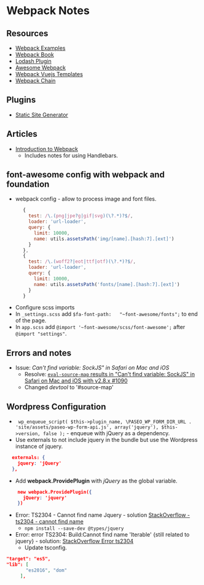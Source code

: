 # Webpack Notes

## Resources
* [Webpack Examples](https://github.com/webpack/webpack/tree/master/examples)
* [Webpack Book](https://survivejs.com/webpack/foreword/)
* [Lodash Plugin](https://github.com/lodash/lodash-webpack-plugin)
* [Awesome Webpack](https://github.com/webpack-contrib/awesome-webpack)
* [Webpack Vuejs Templates](https://vuejs-templates.github.io/webpack/)
* [Webpack Chain](https://github.com/mozilla-neutrino/webpack-chain)

## Plugins
* [Static Site Generator](https://github.com/markdalgleish/static-site-generator-webpack-plugin)

## Articles
* [Introduction to Webpack](https://www.smashingmagazine.com/2017/02/a-detailed-introduction-to-webpack/)
    * Includes notes for using Handlebars.

## font-awesome config with webpack and foundation
* webpack config - allow to process image and font files.
```js
      {
        test: /\.(png|jpe?g|gif|svg)(\?.*)?$/,
        loader: 'url-loader',
        query: {
          limit: 10000,
          name: utils.assetsPath('img/[name].[hash:7].[ext]')
        }
      },
      {
        test: /\.(woff2?|eot|ttf|otf)(\?.*)?$/,
        loader: 'url-loader',
        query: {
          limit: 10000,
          name: utils.assetsPath('fonts/[name].[hash:7].[ext]')
        }
      }
```
* Configure scss imports
* In `_settings.scss` add `$fa-font-path:   "~font-awesome/fonts";` to end of the page.
* In `app.scss` add `@import '~font-awesome/scss/font-awesome';` after `@import "settings"`.

## Errors and notes
* Issue: *Can't find variable: SockJS" in Safari on Mac and iOS*
    * Resolve: [`eval-source-map` results in "Can't find variable: SockJS" in Safari on Mac and iOS with v2.8.x #1090](https://github.com/webpack/webpack-dev-server/issues/1090)
    * Changed *devtool* to '#source-map'
## Wordpress Configuration
* ` wp_enqueue_script( $this->plugin_name, \PASEO_WP_FORM_DIR_URL . 'site/assets/paseo-wp-form-api.js', array('jquery'), $this->version, false );` - enqueue with jQuery as a dependency.
* Use externals to not include jquery in the bundle but use the Wordpress instance of jquery.
```json
  externals: {
    jquery: 'jQuery'
  },
```
* Add **webpack.ProvidePlugin** with *jQuery* as the global variable.
```json
    new webpack.ProvidePlugin({
      jQuery: 'jquery'
    })
```

* Error: TS2304 - Cannot find name Jquery - solution [StackOverflow - ts2304 - cannot find name](https://stackoverflow.com/questions/31173738/typescript-getting-error-ts2304-cannot-find-name-require?rq=1)
	* `npm install --save-dev @types/jquery`
* Error: error TS2304: Build:Cannot find name 'Iterable' {still related to jquery} - solution: [StackOverflow Error ts2304](https://stackoverflow.com/questions/45360993/error-ts2304-buildcannot-find-name-iterable-after-upgrading-to-angular-4)
	* Update tsconfig.
```json
"target": "es5",
"lib": [
       "es2016", "dom"
     ], 
```


  
